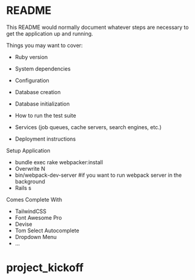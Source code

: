 # README

This README would normally document whatever steps are necessary to get the
application up and running.

Things you may want to cover:

* Ruby version

* System dependencies

* Configuration

* Database creation

* Database initialization

* How to run the test suite

* Services (job queues, cache servers, search engines, etc.)

* Deployment instructions

Setup Application

* bundle exec rake webpacker:install
* Overwrite N
* bin/webpack-dev-server #if you want to run webpack server in the background
* Rails s

Comes Complete With

* TailwindCSS
* Font Awesome Pro
* Devise
* Tom Select Autocomplete
* Dropdown Menu
* ...
# project_kickoff
